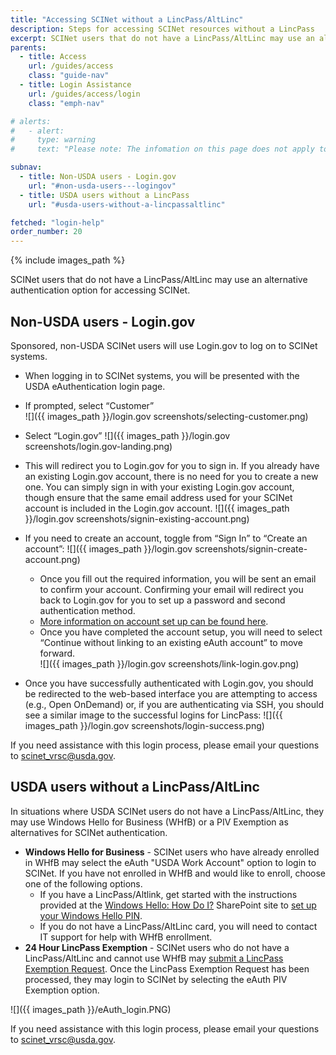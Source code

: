 ```yaml
---
title: "Accessing SCINet without a LincPass/AltLinc"
description: Steps for accessing SCINet resources without a LincPass
excerpt: SCINet users that do not have a LincPass/AltLinc may use an alternative authentication option for accessing SCINet.
parents:
  - title: Access
    url: /guides/access
    class: "guide-nav"
  - title: Login Assistance
    url: /guides/access/login
    class: "emph-nav"

# alerts:
#   - alert:
#     type: warning
#     text: "Please note: The infomation on this page does not apply to sponsored, non-USDA SCINet users who use Login.gov to access SCINet.  Those users should see our <a href='/guides/access/login/logingov'>guide to logging in with Login.gov</a>."  

subnav:
  - title: Non-USDA users - Login.gov
    url: "#non-usda-users---logingov"
  - title: USDA users without a LincPass
    url: "#usda-users-without-a-lincpassaltlinc"

fetched: "login-help"
order_number: 20
---
```


{% include images_path %}

SCINet users that do not have a LincPass/AltLinc may use an alternative authentication option for accessing SCINet.

## Non-USDA users - Login.gov

Sponsored, non-USDA SCINet users will use Login.gov to log on to SCINet systems.

- When logging in to SCINet systems, you will be presented with the USDA eAuthentication login page.
- If prompted, select “Customer”  
  ![]({{ images_path }}/login.gov screenshots/selecting-customer.png)

- Select “Login.gov”
  ![]({{ images_path }}/login.gov screenshots/login.gov-landing.png)

- This will redirect you to Login.gov for you to sign in. If you already have an existing Login.gov account, there is no need for you to create a new one. You can simply sign in with your existing Login.gov account, though ensure that the same email address used for your SCINet account is included in the Login.gov account.
  ![]({{ images_path }}/login.gov screenshots/signin-existing-account.png)

- If you need to create an account, toggle from “Sign In” to “Create an account”:
  ![]({{ images_path }}/login.gov screenshots/signin-create-account.png)

  - Once you fill out the required information, you will be sent an email to confirm your account.  Confirming your email will redirect you back to Login.gov for you to set up a password and second authentication method. 
  - [More information on account set up can be found here](https://www.login.gov/help/get-started/create-your-account/).
  - Once you have completed the account setup, you will need to select “Continue without linking to an existing eAuth account” to move forward.  
    ![]({{ images_path }}/login.gov screenshots/link-login.gov.png)

- Once you have successfully authenticated with Login.gov, you should be redirected to the web-based interface you are attempting to access (e.g., Open OnDemand) or, if you are authenticating via SSH, you should see a similar image to the successful logins for LincPass: 
  ![]({{ images_path }}/login.gov screenshots/login-success.png)

If you need assistance with this login process, please email your questions to [scinet_vrsc@usda.gov](scinet_vrsc@usda.gov). 



## USDA users without a LincPass/AltLinc

In situations where USDA SCINet users do not have a LincPass/AltLinc, they may use Windows Hello for Business (WHfB) or a PIV Exemption as alternatives for SCINet authentication. 

- **Windows Hello for Business** - SCINet users who have already enrolled in WHfB may select the eAuth "USDA Work Account" option to login to SCINet.  If you have not enrolled in WHfB and would like to enroll, choose one of the following options.
  - If you have a LincPass/Altlink, get started with the instructions provided at the [Windows Hello: How Do I?](https://usdagcc.sharepoint.com/sites/cec-howdoi/SitePages/whfb.aspx?web=1#setup-windows-hello-for-business-pin) SharePoint site to [set up your Windows Hello PIN](https://usdagcc.sharepoint.com/sites/cec-howdoi/Videos/Forms/AllItems.aspx?id=%2Fsites%2Fcec%2Dhowdoi%2FVideos%2FSetup%5FWindows%5FHello%5FPIN%5F508%2Epdf&parent=%2Fsites%2Fcec%2Dhowdoi%2FVideos).
  - If you do not have a LincPass/AltLinc card, you will need to contact IT support for help with WHfB enrollment.
- **24 Hour LincPass Exemption** - SCINet users who do not have a LincPass/AltLinc and cannot use WHfB may [submit a LincPass Exemption Request](https://apps.gov.powerapps.us/play/e/default-ed5b36e7-01ee-4ebc-867e-e03cfa0d4697/a/6d0116a5-68ab-4c9f-a0ad-ab9717e33fb3?tenantId=ed5b36e7-01ee-4ebc-867e-e03cfa0d4697&hint=b883037a-e068-41e9-92c8-0f6b39f79ecc&sourcetime=1721411867694#).  Once the LincPass Exemption Request has been processed, they may login to SCINet by selecting the eAuth PIV Exemption option.

![]({{ images_path }}/eAuth_login.PNG)

If you need assistance with this login process, please email your questions to [scinet_vrsc@usda.gov](scinet_vrsc@usda.gov). 
